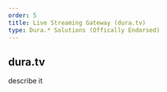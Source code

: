 ```yaml
---
order: 5
title: Live Streaming Gateway (dura.tv)
type: Dura.* Solutions (Offically Endorsed)
---
```


## dura.tv

describe it
